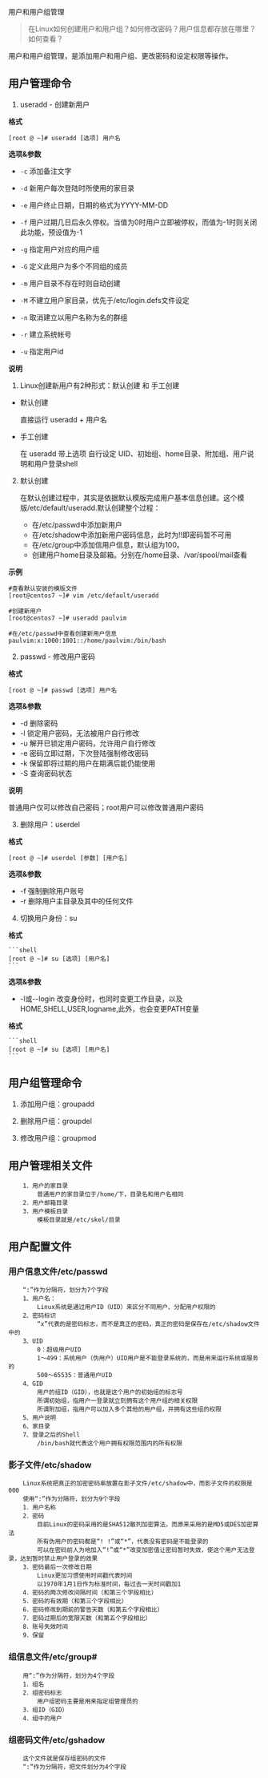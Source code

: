 用户和用户组管理

> 在Linux如何创建用户和用户组？如何修改密码？用户信息都存放在哪里？如何查看？

用户和用户组管理，是添加用户和用户组、更改密码和设定权限等操作。

## 用户管理命令 ##

1. useradd - 创建新用户

**格式**

```shell
[root @ ~]# useradd [选项] 用户名
```
**选项&参数**

- `-c`	添加备注文字

- `-d`	新用户每次登陆时所使用的家目录

- `-e`	用户终止日期，日期的格式为YYYY-MM-DD

- `-f`	用户过期几日后永久停权。当值为0时用户立即被停权，而值为-1时则关闭此功能，预设值为-1

- `-g`	指定用户对应的用户组

- `-G`	定义此用户为多个不同组的成员

- `-m`	用户目录不存在时则自动创建

- `-M`	不建立用户家目录，优先于/etc/login.defs文件设定

- `-n`	取消建立以用户名称为名的群组

- `-r`	建立系统帐号

- `-u`	指定用户id

**说明**
1. Linux创建新用户有2种形式：默认创建 和 手工创建

- 默认创建

    直接运行 useradd + 用户名

- 手工创建
    
    在 useradd 带上选项 自行设定 UID、初始组、home目录、附加组、用户说明和用户登录shell

2. 默认创建
    
    在默认创建过程中，其实是依据默认模版完成用户基本信息创建。这个模版/etc/default/useradd.默认创建整个过程：
    - 在/etc/passwd中添加新用户
    - 在/etc/shadow中添加新用户密码信息，此时为!!即密码暂不可用
    - 在/etc/group中添加信用户信息，默认组为100。
    - 创建用户home目录及邮箱。分别在/home目录、/var/spool/mail查看

**示例**

```shell
#查看默认安装的模版文件
[root@centos7 ~]# vim /etc/default/useradd

#创建新用户
[root@centos7 ~]# useradd paulvim
    
#在/etc/passwd中查看创建新用户信息
paulvim:x:1000:1001::/home/paulvim:/bin/bash
```

2. passwd - 修改用户密码

**格式**
    
```shell
[root @ ~]# passwd [选项] 用户名
```

**选项&参数**

- -d	删除密码
- -l	锁定用户密码，无法被用户自行修改
- -u	解开已锁定用户密码，允许用户自行修改
- -e	密码立即过期，下次登陆强制修改密码
- -k	保留即将过期的用户在期满后能仍能使用
- -S	查询密码状态

**说明**

普通用户仅可以修改自己密码；root用户可以修改普通用户密码

3. 删除用户：userdel

**格式**

```shell
[root @ ~]# userdel [参数] [用户名]
```

**选项&参数**

- -f	强制删除用户账号
- -r	删除用户主目录及其中的任何文件


4. 切换用户身份：su

**格式**

    ```shell
    [root @ ~]# su [选项] [用户名]
    ```
**选项&参数**
- -l或--login	改变身份时，也同时变更工作目录，以及HOME,SHELL,USER,logname,此外，也会变更PATH变量

**格式**

    ```shell
    [root @ ~]# su [选项] [用户名]
    ```

## 用户组管理命令 ##

1. 添加用户组：groupadd


2. 删除用户组：groupdel


3. 修改用户组：groupmod

## 用户管理相关文件 ##

		1．用户的家目录
			普通用户的家目录位于/home/下，目录名和用户名相同
		2．用户邮箱目录
		3．用户模板目录
			模板目录就是/etc/skel/目录

## 用户配置文件 ##

### 用户信息文件/etc/passwd ###
		“:”作为分隔符，划分为7个字段
		1、用户名：
			Linux系统是通过用户ID（UID）来区分不同用户、分配用户权限的
		2、密码标识
			“x”代表的是密码标志，而不是真正的密码，真正的密码是保存在/etc/shadow文件中的
		3、UID
			0：超级用户UID
			1～499：系统用户（伪用户）UID用户是不能登录系统的，而是用来运行系统或服务的
			500～65535：普通用户UID
		4、GID
			用户的组ID（GID），也就是这个用户的初始组的标志号
			所谓初始组，指用户一登录就立刻拥有这个用户组的相关权限
			所谓附加组，指用户可以加入多个其他的用户组，并拥有这些组的权限
		5、用户说明
		6、家目录
		7、登录之后的Shell
			/bin/bash就代表这个用户拥有权限范围内的所有权限

### 影子文件/etc/shadow ###
		Linux系统把真正的加密密码串放置在影子文件/etc/shadow中，而影子文件的权限是000
		使用“:”作为分隔符，划分为9个字段
		1．用户名称
		2．密码
			目前Linux的密码采用的是SHA512散列加密算法，而原来采用的是MD5或DES加密算法
			所有伪用户的密码都是“! !”或“*”，代表没有密码是不能登录的
			可以在密码前人为地加入“!”或“*”改变加密值让密码暂时失效，使这个用户无法登录，达到暂时禁止用户登录的效果
		3．密码最后一次修改日期
			Linux更加习惯使用时间戳代表时间
			以1970年1月1日作为标准时间，每过去一天时间戳加1
		4．密码的两次修改间隔时间（和第三个字段相比）
		5．密码的有效期（和第三个字段相比）
		6．密码修改到期前的警告天数（和第五个字段相比）
		7．密码过期后的宽限天数（和第五个字段相比）
		8．账号失效时间
		9．保留

### 组信息文件/etc/group# ###
		用“:”作为分隔符，划分为4个字段
		1．组名
		2．组密码标志
			用户组密码主要是用来指定组管理员的
		3．组ID（GID）
		4．组中的用户

### 组密码文件/etc/gshadow ###
		这个文件就是保存组密码的文件
		“:”作为分隔符，把文件划分为4个字段

